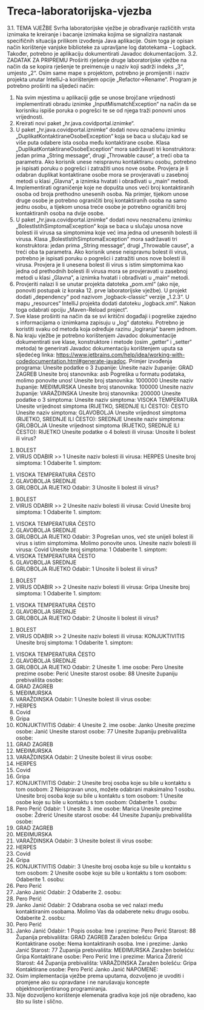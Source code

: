 # Treca-laboratorijska-vjezba


3.1. TEMA VJEŽBE
Svrha laboratorijske vježbe je obrađivanje različitih vrsta iznimaka te
kreiranje i bacanje iznimaka kojima se signalizira nastanak specifičnih
situacija prilikom izvođenja Java aplikacije. Osim toga je opisan način
korištenje vanjske biblioteke za upravljane log datotekama – Logback.
Također, potrebno je aplikaciju dokumentirati Javadoc dokumentacijom.
3.2. ZADATAK ZA PRIPREMU
Proširiti rješenje druge laboratorijske vježbe na način da se kopira
rješenje te preimenuje u naziv koji sadrži indeks „3“, umjesto „2“. Osim
same mape s projektom, potrebno je promijeniti i naziv projekta unutar
IntelliJ-a korištenjem opcije „Refactor->Rename“. Program je potrebno
proširiti na sljedeći način:
1. Na svim mjestima u aplikaciji gdje se unose brojčane vrijednosti
implementirati obradu iznimke „InputMismatchException“ na način
da se korisniku ispiše poruka o pogrešci te se od njega traži ponovni
unos vrijednosti.
2. Kreirati novi paket „hr.java.covidportal.iznimke“.
3. U paket „hr.java.covidportal.iznimke“ dodati novu označenu iznimku
„DuplikatKontaktiraneOsobeException“ koja se baca u slučaju kad se
više puta odabere ista osoba među kontaktirane osobe. Klasa
„DuplikatKontaktiraneOsobeException“ mora sadržavati tri
konstruktora: jedan prima „String message“, drugi „Throwable cause“,
a treći oba ta parametra. Ako korisnik unese neispravnu kontaktiranu
osobu, potrebno je ispisati poruku o pogrešci i zatražiti unos nove
osobe. Provjera je li odabran duplikat kontaktirane osobe mora se
provjeravati u zasebnoj metodi u klasi „Glavna“, a iznimka hvatati i
obrađivati u „main“ metodi.
4. Implementirati ograničenje koje ne dopušta unos veći broj
kontaktiranih osoba od broja prethodno unesenih osoba. Na primjer,
tijekom unose druge osobe je potrebno ograničiti broj kontaktiranih 
osoba na samo jednu osobu, a tijekom unosa treće osobe je potrebno
ograničiti broj kontaktiranih osoba na dvije osobe.
5. U paket „hr.java.covidportal.iznimke“ dodati novu neoznačenu
iznimku „BolestIstihSimptomaException“ koja se baca u slučaju
unosa nove bolesti ili virusa sa simptomima koje već ima jedna od
unesenih bolesti ili virusa. Klasa „BolestIstihSimptomaException“
mora sadržavati tri konstruktora: jedan prima „String message“,
drugi „Throwable cause“, a treći oba ta parametra. Ako korisnik unese
neispravnu bolest ili virus, potrebno je ispisati poruku o pogrešci i
zatražiti unos nove bolesti ili virusa. Provjera je li unesena bolest ili
virus s istim simptomima kao jedna od prethodnih bolesti ili virusa
mora se provjeravati u zasebnoj metodi u klasi „Glavna“, a iznimka
hvatati i obrađivati u „main“ metodi.
6. Provjeriti nalazi li se unutar projekta datoteka „pom.xml“ (ako nije,
ponoviti postupak iz koraka 12. prve laboratorijske vježbe). U projekt
dodati „dependency“ pod nazivom „logback-classic“ verzije „1.2.3“. U
mapu „resources“ IntelliJ projekta dodati datoteku „logback.xml“.
Nakon toga odabrati opciju „Maven-Reload project“.
7. Sve klase proširiti na način da se svi kritični događaji i pogreške
zajedno s informacijama o iznimkama zapisuju u „log“ datoteku.
Potrebno je koristiti svaku od metoda koja određuje razinu „logiranja“
barem jednom.
8. Na kraju vježbe je potrebno korištenjem Javadoc dokumentacije
dokumentirati sve klase, konstruktore i metode (osim „getter“ i
„setter“ metoda) te generirati Javadoc dokumentaciju korištenjem
uputa sa sljedećeg linka:
https://www.jetbrains.com/help/idea/working-with-codedocumentation.html#generate-javadoc.
Primjer izvođenja programa:
Unesite podatke o 3 županije:
Unesite naziv županije: GRAD ZAGREB
Unesite broj stanovnika: asb
Pogreška u formatu podataka, molimo ponovite unos!
Unesite broj stanovnika: 1000000
Unesite naziv županije: MEĐIMURSKA
Unesite broj stanovnika: 100000
Unesite naziv županije: VARAŽDINSKA
Unesite broj stanovnika: 200000
Unesite podatke o 3 simptoma:
Unesite naziv simptoma: VISOKA TEMPERATURA
Unesite vrijednost simptoma (RIJETKO, SREDNJE ILI ČESTO): ČESTO
Unesite naziv simptoma: GLAVOBOLJA
Unesite vrijednost simptoma (RIJETKO, SREDNJE ILI ČESTO): SREDNJE
Unesite naziv simptoma: GRLOBOLJA
Unesite vrijednost simptoma (RIJETKO, SREDNJE ILI ČESTO): RIJETKO
Unesite podatke o 4 bolesti ili virusa:
Unosite li bolest ili virus?
1) BOLEST
2) VIRUS
ODABIR >> 1
Unesite naziv bolesti ili virusa: HERPES
Unesite broj simptoma: 1
Odaberite 1. simptom:
1. VISOKA TEMPERATURA ČESTO
2. GLAVOBOLJA SREDNJE
3. GRLOBOLJA RIJETKO
Odabir: 3
Unosite li bolest ili virus?
1) BOLEST
2) VIRUS
ODABIR >> 2
Unesite naziv bolesti ili virusa: Covid
Unesite broj simptoma: 1
Odaberite 1. simptom:
1. VISOKA TEMPERATURA ČESTO
2. GLAVOBOLJA SREDNJE
3. GRLOBOLJA RIJETKO
Odabir: 3
Pogrešan unos, već ste unijeli bolest ili virus s istim simptomima. Molimo
ponovite unos.
Unesite naziv bolesti ili virusa: Covid
Unesite broj simptoma: 1
Odaberite 1. simptom:
1. VISOKA TEMPERATURA ČESTO
2. GLAVOBOLJA SREDNJE
3. GRLOBOLJA RIJETKO
Odabir: 1
Unosite li bolest ili virus?
1) BOLEST
2) VIRUS
ODABIR >> 2
Unesite naziv bolesti ili virusa: Gripa
Unesite broj simptoma: 1
Odaberite 1. simptom:
1. VISOKA TEMPERATURA ČESTO
2. GLAVOBOLJA SREDNJE
3. GRLOBOLJA RIJETKO
Odabir: 2
Unosite li bolest ili virus?
1) BOLEST
2) VIRUS
ODABIR >> 2
Unesite naziv bolesti ili virusa: KONJUKTIVITIS
Unesite broj simptoma: 1
Odaberite 1. simptom:
1. VISOKA TEMPERATURA ČESTO
2. GLAVOBOLJA SREDNJE
3. GRLOBOLJA RIJETKO
Odabir: 2
Unesite 1. ime osobe: Pero
Unesite prezime osobe: Perić
Unesite starost osobe: 88
Unesite županiju prebivališta osobe: 
1. GRAD ZAGREB
2. MEĐIMURSKA
3. VARAŽDINSKA
Odabir: 1
Unesite bolest ili virus osobe:
1. HERPES
2. Covid
3. Gripa
4. KONJUKTIVITIS
Odabir: 4
Unesite 2. ime osobe: Janko
Unesite prezime osobe: Janić
Unesite starost osobe: 77
Unesite županiju prebivališta osobe:
1. GRAD ZAGREB
2. MEĐIMURSKA
3. VARAŽDINSKA
Odabir: 2
Unesite bolest ili virus osobe:
1. HERPES
2. Covid
3. Gripa
4. KONJUKTIVITIS
Odabir: 2
Unesite broj osoba koje su bile u kontaktu s tom osobom: 2
Neispravan unos, možete odabrani maksimalno 1 osobu.
Unesite broj osoba koje su bile u kontaktu s tom osobom: 1
Unesite osobe koje su bile u kontaktu s tom osobom:
Odaberite 1. osobu:
1. Pero Perić
Odabir: 1
Unesite 3. ime osobe: Marica
Unesite prezime osobe: Ždrerić
Unesite starost osobe: 44
Unesite županiju prebivališta osobe: 
1. GRAD ZAGREB
2. MEĐIMURSKA
3. VARAŽDINSKA
Odabir: 3
Unesite bolest ili virus osobe:
1. HERPES
2. Covid
3. Gripa
4. KONJUKTIVITIS
Odabir: 3
Unesite broj osoba koje su bile u kontaktu s tom osobom: 2
Unesite osobe koje su bile u kontaktu s tom osobom:
Odaberite 1. osobu:
1. Pero Perić
2. Janko Janić
Odabir: 2
Odaberite 2. osobu:
1. Pero Perić
2. Janko Janić
Odabir: 2
Odabrana osoba se već nalazi među kontaktiranim osobama. Molimo Vas da
odaberete neku drugu osobu.
Odaberite 2. osobu:
1. Pero Perić
2. Janko Janić
Odabir: 1
Popis osoba:
Ime i prezime: Pero Perić
Starost: 88
Županija prebivališta: GRAD ZAGREB
Zaražen bolešću: Gripa
Kontaktirane osobe:
Nema kontaktiranih osoba.
Ime i prezime: Janko Janić
Starost: 77
Županija prebivališta: MEĐIMURSKA
Zaražen bolešću: Gripa
Kontaktirane osobe:
Pero Perić
Ime i prezime: Marica Ždrerić
Starost: 44
Županija prebivališta: VARAŽDINSKA
Zaražen bolešću: Gripa
Kontaktirane osobe:
Pero Perić
Janko Janić
NAPOMENE:
1. Osim implementacija vježbe prema uputama, dozvoljeno je uvoditi i
promjene ako su opravdane i ne narušavaju koncepte objektnoorijentiranog programiranja.
2. Nije dozvoljeno korištenje elemenata gradiva koje još nije obrađeno,
kao što su liste i slično.
